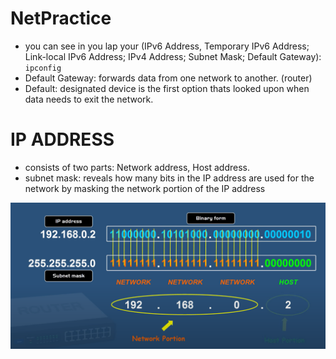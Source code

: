# NetPractice

- you can see in you lap your (IPv6 Address, Temporary IPv6 Address; Link-local IPv6 Address; IPv4 Address; Subnet Mask; Default Gateway): ``` ipconfig ```
- Default Gateway: forwards data from one network to another. (router)
- Default: designated device is the first option thats looked upon when data needs to exit the network.

# IP ADDRESS
- consists of two parts: Network address, Host address.
- subnet mask: reveals how many bits in the IP address are used for the network by masking the network portion of the IP address
 
![o](https://github.com/fasl8/NetPractice/blob/main/IP%20address.png)

